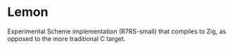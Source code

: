 # Lemon
Experimental Scheme implementation (R7RS-small) that compiles to Zig, as opposed to the more traditional C target.
